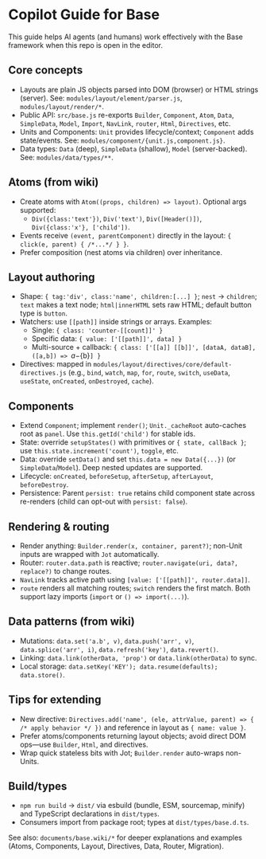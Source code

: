 # Copilot Guide for Base

This guide helps AI agents (and humans) work effectively with the Base framework when this repo is open in the editor.

## Core concepts
- Layouts are plain JS objects parsed into DOM (browser) or HTML strings (server). See: `modules/layout/element/parser.js`, `modules/layout/render/*`.
- Public API: `src/base.js` re-exports `Builder`, `Component`, `Atom`, `Data`, `SimpleData`, `Model`, `Import`, `NavLink`, `router`, `Html`, `Directives`, etc.
- Units and Components: `Unit` provides lifecycle/context; `Component` adds state/events. See: `modules/component/{unit.js,component.js}`.
- Data types: `Data` (deep), `SimpleData` (shallow), `Model` (server-backed). See: `modules/data/types/**`.

## Atoms (from wiki)
- Create atoms with `Atom((props, children) => layout)`. Optional args supported:
  - `Div({class:'text'})`, `Div('text')`, `Div([Header()])`, `Div({class:'x'}, ['child'])`.
- Events receive `(event, parentComponent)` directly in the layout: `{ click(e, parent) { /*...*/ } }`.
- Prefer composition (nest atoms via children) over inheritance.

## Layout authoring
- Shape: `{ tag:'div', class:'name', children:[...] }`; `nest` → `children`; `text` makes a text node; `html|innerHTML` sets raw HTML; default button type is `button`.
- Watchers: use `[[path]]` inside strings or arrays. Examples:
  - Single: `{ class: 'counter-[[count]]' }`
  - Specific data: `{ value: ['[[path]]', data] }`
  - Multi-source + callback: `{ class: ['[[a]] [[b]]', [dataA, dataB], ([a,b]) => `${a}-${b}`] }`
- Directives: mapped in `modules/layout/directives/core/default-directives.js` (e.g., `bind`, `watch`, `map`, `for`, `route`, `switch`, `useData`, `useState`, `onCreated`, `onDestroyed`, `cache`).

## Components
- Extend `Component`; implement `render()`; `Unit._cacheRoot` auto-caches root as `panel`. Use `this.getId('child')` for stable ids.
- State: override `setupStates()` with primitives or `{ state, callBack }`; use `this.state.increment('count')`, `toggle`, etc.
- Data: override `setData()` and set `this.data = new Data({...})` (or `SimpleData`/`Model`). Deep nested updates are supported.
- Lifecycle: `onCreated`, `beforeSetup`, `afterSetup`, `afterLayout`, `beforeDestroy`.
- Persistence: Parent `persist: true` retains child component state across re-renders (child can opt-out with `persist: false`).

## Rendering & routing
- Render anything: `Builder.render(x, container, parent?)`; non-Unit inputs are wrapped with `Jot` automatically.
- Router: `router.data.path` is reactive; `router.navigate(uri, data?, replace?)` to change routes.
- `NavLink` tracks active path using `[value: ['[[path]]', router.data]]`.
- `route` renders all matching routes; `switch` renders the first match. Both support lazy imports (`import` or `() => import(...)`).

## Data patterns (from wiki)
- Mutations: `data.set('a.b', v)`, `data.push('arr', v)`, `data.splice('arr', i)`, `data.refresh('key')`, `data.revert()`.
- Linking: `data.link(otherData, 'prop')` or `data.link(otherData)` to sync.
- Local storage: `data.setKey('KEY'); data.resume(defaults); data.store()`.

## Tips for extending
- New directive: `Directives.add('name', (ele, attrValue, parent) => { /* apply behavior */ })` and reference in layout as `{ name: value }`.
- Prefer atoms/components returning layout objects; avoid direct DOM ops—use `Builder`, `Html`, and directives.
- Wrap quick stateless bits with Jot; `Builder.render` auto-wraps non-Units.

## Build/types
- `npm run build` → `dist/` via esbuild (bundle, ESM, sourcemap, minify) and TypeScript declarations in `dist/types`.
- Consumers import from package root; types at `dist/types/base.d.ts`.

See also: `documents/base.wiki/*` for deeper explanations and examples (Atoms, Components, Layout, Directives, Data, Router, Migration).
